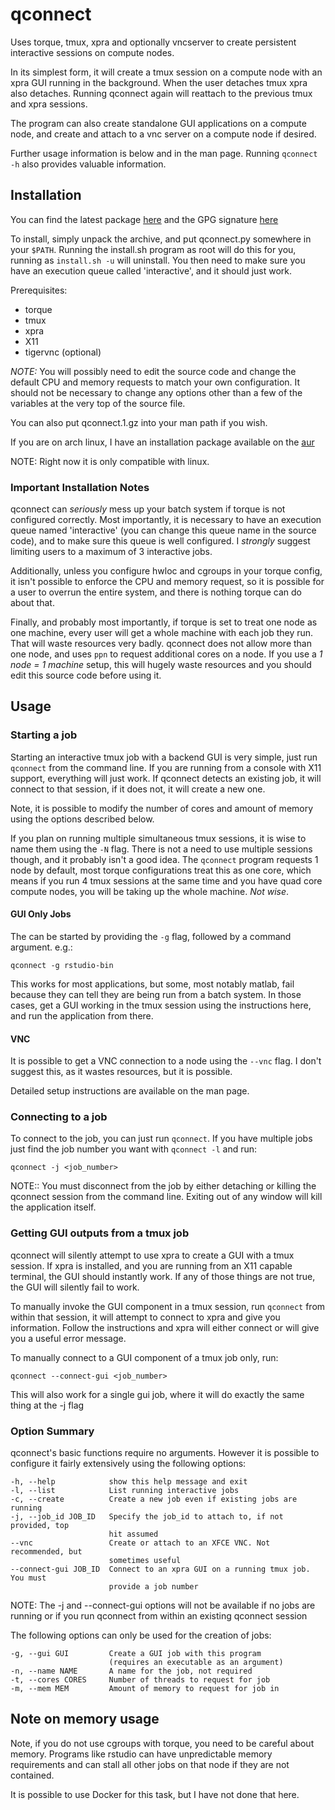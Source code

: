 qconnect
========
Uses torque, tmux, xpra and optionally vncserver to create persistent 
interactive sessions on compute nodes.

In its simplest form, it will create a tmux session on a compute node 
with an xpra GUI running in the background. When the user detaches tmux
xpra also detaches. Running qconnect again will reattach to the previous
tmux and xpra sessions.

The program can also create standalone GUI applications on a compute node, 
and create and attach to a vnc server on a compute node if desired.

Further usage information is below and in the man page. Running ``qconnect -h``
also provides valuable information.

Installation
------------
You can find the latest package [here](https://github.com/MikeDacre/qconnect/blob/master/packages/qconnect_latest.tar.gz)
and the GPG signature [here](https://github.com/MikeDacre/qconnect/blob/master/packages/qconnect_latest.tar.gz)

To install, simply unpack the archive, and put qconnect.py somewhere
in your ``$PATH``. Running the install.sh program as root will
do this for you, running as ``install.sh -u`` will uninstall. You then
need to make sure you have an execution queue called 'interactive', 
and it should just work.

Prerequisites:

- torque
- tmux
- xpra
- X11
- tigervnc (optional)

*NOTE:* You will possibly need to edit the source code and change the
default CPU and memory requests to match your own configuration.
It should not be necessary to change any options other than a few of
the variables at the very top of the source file.

You can also put qconnect.1.gz into your man path if you wish.

If you are on arch linux, I have an installation package
available on the [aur](https://aur.archlinux.org/packages/qconnect/)

NOTE: Right now it is only compatible with linux.

### Important Installation Notes ###
qconnect can _seriously_ mess up your batch system if torque is not configured 
correctly. Most importantly, it is necessary to have an execution queue named
'interactive' (you can change this queue name in the source code), and to
make sure this queue is well configured. I _strongly_ suggest limiting 
users to a maximum of 3 interactive jobs.

Additionally, unless you configure hwloc and cgroups in your torque config,
it isn't possible to enforce the CPU and memory request, so it is possible
for a user to overrun the entire system, and there is nothing torque can do 
about that.

Finally, and probably most importantly, if torque is set to treat one node as one 
machine, every user will get a whole machine with each job they run. That will 
waste resources very badly. qconnect does not allow more than one node, and 
uses ``ppn`` to request additional cores on a node. If you use a _1 node = 1 machine_
setup, this will hugely waste resources and you should edit this source code
before using it.

Usage
-----

### Starting a job ###
Starting an interactive tmux job with a backend GUI is very simple,
just run ``qconnect`` from the command line. If you are running
from a console with X11 support, everything will just work. If qconnect
detects an existing job, it will connect to that session, if it does
not, it will create a new one.

Note, it is possible to modify the number of cores and amount of
memory using the options described below.

If you plan on running multiple simultaneous tmux sessions, it is wise
to name them using the ``-N`` flag. There is not a need to
use multiple sessions though, and it probably isn't a good idea.
The ``qconnect`` program requests 1 node by default, most torque 
configurations treat this as one core, which means if you run 4
tmux sessions at the same time and you have quad core compute nodes,
you will be taking up the whole machine. *Not wise*.

#### GUI Only Jobs ####
The can be started by providing the ``-g`` flag, followed by a command 
argument. e.g.:

    qconnect -g rstudio-bin

This works for most applications, but some, most notably matlab, fail
because they can tell they are being run from a batch system. In those 
cases, get a GUI working in the tmux session using the instructions here,
and run the application from there.

#### VNC ####
It is possible to get a VNC connection to a node using the ``--vnc`` flag.
I don't suggest this, as it wastes resources, but it is possible.

Detailed setup instructions are available on the man page.

### Connecting to a job ###
To connect to the job, you can just run ``qconnect``. If you have
multiple jobs just find the job number you want with ``qconnect -l`` 
and run:

    qconnect -j <job_number>

NOTE:: You must disconnect from the job by either detaching or
killing the qconnect session from the command line. Exiting out 
of any window will kill the application itself.

### Getting GUI outputs from a tmux job ###
qconnect will silently attempt to use xpra to create a GUI with 
a tmux session. If xpra is installed, and you are running from an
X11 capable terminal, the GUI should instantly work. If any of those
things are not true, the GUI will silently fail to work.

To manually invoke the GUI component in a tmux session, run ``qconnect``
from within that session, it will attempt to connect to xpra and give you
information.  Follow the instructions and xpra will either connect or will
give you a useful error message.

To manually connect to a GUI component of a tmux job only, run:

    qconnect --connect-gui <job_number>

This will also work for a single gui job, where it will do exactly the 
same thing at the -j flag

### Option Summary ###
qconnect's basic functions require no arguments. However it is possible to
configure it fairly extensively using the following options:

    -h, --help            show this help message and exit
    -l, --list            List running interactive jobs
    -c, --create          Create a new job even if existing jobs are running
    -j, --job_id JOB_ID   Specify the job_id to attach to, if not provided, top
                          hit assumed
    --vnc                 Create or attach to an XFCE VNC. Not recommended, but
                          sometimes useful
    --connect-gui JOB_ID  Connect to an xpra GUI on a running tmux job. You must
                          provide a job number

NOTE: The -j and --connect-gui options will not be available if no jobs
are running or if you run qconnect from within an existing qconnect session

The following options can only be used for the creation of jobs:

    -g, --gui GUI         Create a GUI job with this program
                          (requires an executable as an argument)
    -n, --name NAME       A name for the job, not required
    -t, --cores CORES     Number of threads to request for job
    -m, --mem MEM         Amount of memory to request for job in

Note on memory usage
--------------------
Note, if you do not use cgroups with torque, you need to be 
careful about memory. Programs like rstudio can have unpredictable 
memory requirements and can stall all other jobs on that node 
if they are not contained.

It is possible to use Docker for this task, but I have not
done that here.

